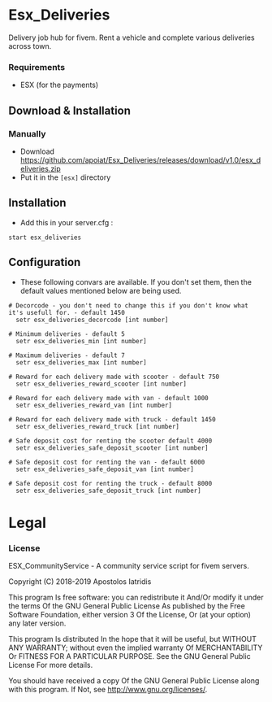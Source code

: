 # Esx_Deliveries
Delivery job hub for fivem. Rent a vehicle and complete various deliveries across town.

### Requirements
* ESX (for the payments)

## Download & Installation

### Manually
- Download https://github.com/apoiat/Esx_Deliveries/releases/download/v1.0/esx_deliveries.zip
- Put it in the `[esx]` directory


## Installation
- Add this in your server.cfg :

```
start esx_deliveries
```
## Configuration
- These following convars are available. If you don't set them, then the default values mentioned below are being used.
```
# Decorcode - you don't need to change this if you don't know what it's usefull for. - default 1450
  setr esx_deliveries_decorcode [int number]

# Minimum deliveries - default 5
  setr esx_deliveries_min [int number]

# Maximum deliveries - default 7
  setr esx_deliveries_max [int number]

# Reward for each delivery made with scooter - default 750
  setr esx_deliveries_reward_scooter [int number]

# Reward for each delivery made with van - default 1000
  setr esx_deliveries_reward_van [int number]

# Reward for each delivery made with truck - default 1450
  setr esx_deliveries_reward_truck [int number] 

# Safe deposit cost for renting the scooter default 4000
  setr esx_deliveries_safe_deposit_scooter [int number]

# Safe deposit cost for renting the van - default 6000
  setr esx_deliveries_safe_deposit_van [int number]

# Safe deposit cost for renting the truck - default 8000
  setr esx_deliveries_safe_deposit_truck [int number]
```



# Legal
### License
ESX_CommunityService - A community service script for fivem servers.

Copyright (C) 2018-2019 Apostolos Iatridis

This program Is free software: you can redistribute it And/Or modify it under the terms Of the GNU General Public License As published by the Free Software Foundation, either version 3 Of the License, Or (at your option) any later version.

This program Is distributed In the hope that it will be useful, but WITHOUT ANY WARRANTY; without even the implied warranty Of MERCHANTABILITY Or FITNESS FOR A PARTICULAR PURPOSE. See the GNU General Public License For more details.

You should have received a copy Of the GNU General Public License along with this program. If Not, see http://www.gnu.org/licenses/.
